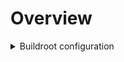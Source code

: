 # Overview


<details>
  <summary>Buildroot configuration</summary>
 
	Buildroot better than yocto, do this
```console
example make menuconfig
``` 
  
</details>

